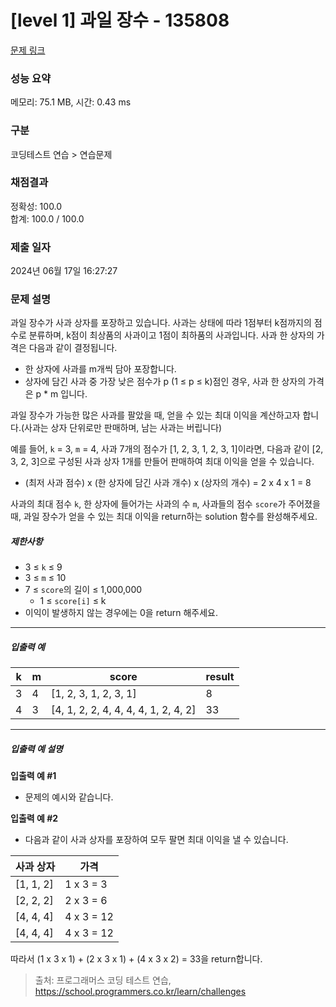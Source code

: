 # [level 1] 과일 장수 - 135808 

[문제 링크](https://school.programmers.co.kr/learn/courses/30/lessons/135808) 

### 성능 요약

메모리: 75.1 MB, 시간: 0.43 ms

### 구분

코딩테스트 연습 > 연습문제

### 채점결과

정확성: 100.0<br/>합계: 100.0 / 100.0

### 제출 일자

2024년 06월 17일 16:27:27

### 문제 설명

<p>과일 장수가 사과 상자를 포장하고 있습니다. 사과는 상태에 따라 1점부터 k점까지의 점수로 분류하며, k점이 최상품의 사과이고 1점이 최하품의 사과입니다. 사과 한 상자의 가격은 다음과 같이 결정됩니다.</p>

<ul>
<li>한 상자에 사과를 m개씩 담아 포장합니다.</li>
<li>상자에 담긴 사과 중 가장 낮은 점수가 p (1 ≤ p ≤ k)점인 경우, 사과 한 상자의 가격은 p * m 입니다.</li>
</ul>

<p>과일 장수가 가능한 많은 사과를 팔았을 때, 얻을 수 있는 최대 이익을 계산하고자 합니다.(사과는 상자 단위로만 판매하며, 남는 사과는 버립니다)</p>

<p>예를 들어, <code>k</code> = 3, <code>m</code> = 4, 사과 7개의 점수가 [1, 2, 3, 1, 2, 3, 1]이라면, 다음과 같이 [2, 3, 2, 3]으로 구성된 사과 상자 1개를 만들어 판매하여 최대 이익을 얻을 수 있습니다.</p>

<ul>
<li>(최저 사과 점수) x (한 상자에 담긴 사과 개수) x (상자의 개수) = 2 x 4 x 1 = 8</li>
</ul>

<p>사과의 최대 점수 <code>k</code>, 한 상자에 들어가는 사과의 수 <code>m</code>, 사과들의 점수 <code>score</code>가 주어졌을 때, 과일 장수가 얻을 수 있는 최대 이익을 return하는 solution 함수를 완성해주세요.</p>

<h5>제한사항</h5>

<ul>
<li>3 ≤ <code>k</code> ≤ 9</li>
<li>3 ≤ <code>m</code> ≤ 10</li>
<li>7 ≤ <code>score</code>의 길이 ≤ 1,000,000

<ul>
<li>1 ≤ <code>score[i]</code> ≤ k</li>
</ul></li>
<li>이익이 발생하지 않는 경우에는 0을 return 해주세요.</li>
</ul>

<hr>

<h5>입출력 예</h5>
<table class="table">
        <thead><tr>
<th>k</th>
<th>m</th>
<th>score</th>
<th>result</th>
</tr>
</thead>
        <tbody><tr>
<td>3</td>
<td>4</td>
<td>[1, 2, 3, 1, 2, 3, 1]</td>
<td>8</td>
</tr>
<tr>
<td>4</td>
<td>3</td>
<td>[4, 1, 2, 2, 4, 4, 4, 4, 1, 2, 4, 2]</td>
<td>33</td>
</tr>
</tbody>
      </table>
<hr>

<h5>입출력 예 설명</h5>

<p><strong>입출력 예 #1</strong></p>

<ul>
<li>문제의 예시와 같습니다.</li>
</ul>

<p><strong>입출력 예 #2</strong></p>

<ul>
<li>다음과 같이 사과 상자를 포장하여 모두 팔면 최대 이익을 낼 수 있습니다.</li>
</ul>
<table class="table">
        <thead><tr>
<th>사과 상자</th>
<th>가격</th>
</tr>
</thead>
        <tbody><tr>
<td>[1, 1, 2]</td>
<td>1 x 3 = 3</td>
</tr>
<tr>
<td>[2, 2, 2]</td>
<td>2 x 3 = 6</td>
</tr>
<tr>
<td>[4, 4, 4]</td>
<td>4 x 3 = 12</td>
</tr>
<tr>
<td>[4, 4, 4]</td>
<td>4 x 3 = 12</td>
</tr>
</tbody>
      </table>
<p>따라서 (1 x 3 x 1) + (2 x 3 x 1) + (4 x 3 x 2) = 33을 return합니다.</p>


> 출처: 프로그래머스 코딩 테스트 연습, https://school.programmers.co.kr/learn/challenges
